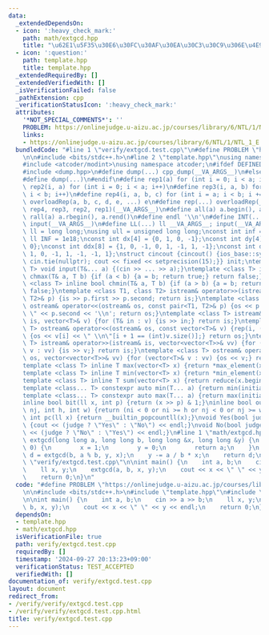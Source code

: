 ```yaml
---
data:
  _extendedDependsOn:
  - icon: ':heavy_check_mark:'
    path: math/extgcd.hpp
    title: "\u62E1\u5F35\u30E6\u30FC\u30AF\u30EA\u30C3\u30C9\u306E\u4E92\u9664\u6CD5"
  - icon: ':question:'
    path: template.hpp
    title: template.hpp
  _extendedRequiredBy: []
  _extendedVerifiedWith: []
  _isVerificationFailed: false
  _pathExtension: cpp
  _verificationStatusIcon: ':heavy_check_mark:'
  attributes:
    '*NOT_SPECIAL_COMMENTS*': ''
    PROBLEM: https://onlinejudge.u-aizu.ac.jp/courses/library/6/NTL/1/NTL_1_E
    links:
    - https://onlinejudge.u-aizu.ac.jp/courses/library/6/NTL/1/NTL_1_E
  bundledCode: "#line 1 \"verify/extgcd.test.cpp\"\n#define PROBLEM \"https://onlinejudge.u-aizu.ac.jp/courses/library/6/NTL/1/NTL_1_E\"\
    \n\n#include <bits/stdc++.h>\n#line 2 \"template.hpp\"\nusing namespace std;\n\
    #include <atcoder/modint>\nusing namespace atcoder;\n#ifdef DEFINED_ONLY_IN_LOCAL\n\
    #include <dump.hpp>\n#define dump(...) cpp_dump(__VA_ARGS__)\n#else\n#undef dump\n\
    #define dump(...)\n#endif\n#define rep1(a) for (int i = 0; i < a; i++)\n#define\
    \ rep2(i, a) for (int i = 0; i < a; i++)\n#define rep3(i, a, b) for (int i = a;\
    \ i < b; i++)\n#define rep4(i, a, b, c) for (int i = a; i < b; i += c)\n#define\
    \ overloadRep(a, b, c, d, e, ...) e\n#define rep(...) overloadRep(__VA_ARGS__,\
    \ rep4, rep3, rep2, rep1)(__VA_ARGS__)\n#define all(a) a.begin(), a.end()\n#define\
    \ rall(a) a.rbegin(), a.rend()\n#define endl '\\n'\n#define INT(...) int __VA_ARGS__;\
    \ input(__VA_ARGS__)\n#define LL(...) ll __VA_ARGS__; input(__VA_ARGS__)\nusing\
    \ ll = long long;\nusing ull = unsigned long long;\nconst int inf = 1e9;\nconst\
    \ ll INF = 1e18;\nconst int dx[4] = {0, 1, 0, -1};\nconst int dy[4] = {1, 0, -1,\
    \ 0};\nconst int ddx[8] = {1, 0, -1, 0, 1, -1, 1, -1};\nconst int ddy[8] = {0,\
    \ 1, 0, -1, 1, -1, -1, 1};\nstruct cincout {cincout() {ios_base::sync_with_stdio(false);\
    \ cin.tie(nullptr); cout << fixed << setprecision(15);}} init;\ntemplate <class...\
    \ T> void input(T&... a) {(cin >> ... >> a);}\ntemplate <class T> inline bool\
    \ chmax(T& a, T b) {if (a < b) {a = b; return true;} return false;}\ntemplate\
    \ <class T> inline bool chmin(T& a, T b) {if (a > b) {a = b; return true;} return\
    \ false;}\ntemplate <class T1, class T2> istream& operator>>(istream& is, pair<T1,\
    \ T2>& p) {is >> p.first >> p.second; return is;}\ntemplate <class T1, class T2>\
    \ ostream& operator<<(ostream& os, const pair<T1, T2>& p) {os << p.first << \"\
    \ \" << p.second << '\\n'; return os;}\ntemplate <class T> istream& operator>>(istream&\
    \ is, vector<T>& v) {for (T& in : v) {is >> in;} return is;}\ntemplate <class\
    \ T> ostream& operator<<(ostream& os, const vector<T>& v) {rep(i, (int)v.size())\
    \ {os << v[i] << \" \\n\"[i + 1 == (int)v.size()];} return os;}\ntemplate <class\
    \ T> istream& operator>>(istream& is, vector<vector<T>>& vv) {for (vector<T>&\
    \ v : vv) {is >> v;} return is;}\ntemplate <class T> ostream& operator<<(ostream&\
    \ os, vector<vector<T>>& vv) {for (vector<T>& v : vv) {os << v;} return os;}\n\
    template <class T> inline T max(vector<T> x) {return *max_element(x.begin(), x.end());}\n\
    template <class T> inline T min(vector<T> x) {return *min_element(x.begin(), x.end());}\n\
    template <class T> inline T sum(vector<T> x) {return reduce(x.begin(), x.end());}\n\
    template <class... T> constexpr auto min(T... a) {return min(initializer_list<common_type_t<T...>>{a...});}\n\
    template <class... T> constexpr auto max(T... a) {return max(initializer_list<common_type_t<T...>>{a...});}\n\
    inline bool bit(ll x, int p) {return (x >> p) & 1;}\ninline bool out(int ni, int\
    \ nj, int h, int w) {return (ni < 0 or ni >= h or nj < 0 or nj >= w);}\ninline\
    \ int pc(ll x) {return __builtin_popcountll(x);}\nvoid Yes(bool judge = true)\
    \ {cout << (judge ? \"Yes\" : \"No\") << endl;}\nvoid No(bool judge = true) {cout\
    \ << (judge ? \"No\" : \"Yes\") << endl;}\n#line 1 \"math/extgcd.hpp\"\nlong long\
    \ extgcd(long long a, long long b, long long &x, long long &y) {\n    if (b ==\
    \ 0) {\n        x = 1;\n        y = 0;\n        return a;\n    }\n    long long\
    \ d = extgcd(b, a % b, y, x);\n    y -= a / b * x;\n    return d;\n}\n#line 6\
    \ \"verify/extgcd.test.cpp\"\n\nint main() {\n    int a, b;\n    cin >> a >> b;\n\
    \    ll x, y;\n    extgcd(a, b, x, y);\n    cout << x << \" \" << y << endl;\n\
    \    return 0;\n}\n"
  code: "#define PROBLEM \"https://onlinejudge.u-aizu.ac.jp/courses/library/6/NTL/1/NTL_1_E\"\
    \n\n#include <bits/stdc++.h>\n#include \"template.hpp\"\n#include \"math/extgcd.hpp\"\
    \n\nint main() {\n    int a, b;\n    cin >> a >> b;\n    ll x, y;\n    extgcd(a,\
    \ b, x, y);\n    cout << x << \" \" << y << endl;\n    return 0;\n}"
  dependsOn:
  - template.hpp
  - math/extgcd.hpp
  isVerificationFile: true
  path: verify/extgcd.test.cpp
  requiredBy: []
  timestamp: '2024-09-27 20:13:23+09:00'
  verificationStatus: TEST_ACCEPTED
  verifiedWith: []
documentation_of: verify/extgcd.test.cpp
layout: document
redirect_from:
- /verify/verify/extgcd.test.cpp
- /verify/verify/extgcd.test.cpp.html
title: verify/extgcd.test.cpp
---
```


